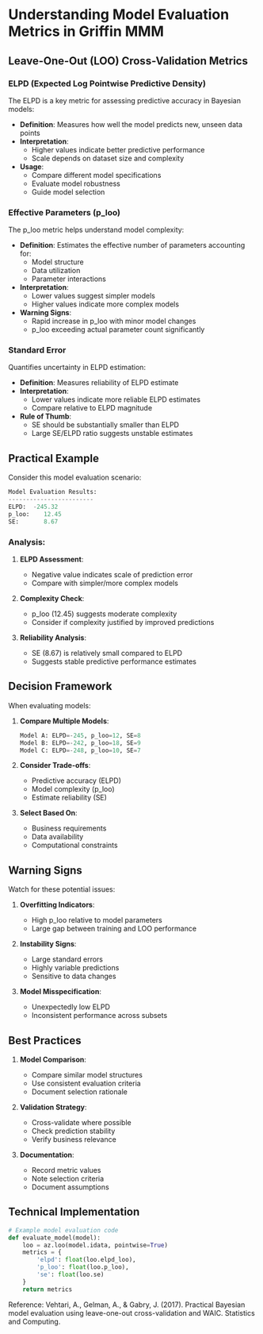 # Understanding Model Evaluation Metrics in Griffin MMM

## Leave-One-Out (LOO) Cross-Validation Metrics

### ELPD (Expected Log Pointwise Predictive Density)
The ELPD is a key metric for assessing predictive accuracy in Bayesian models:

* **Definition**: Measures how well the model predicts new, unseen data points
* **Interpretation**: 
  - Higher values indicate better predictive performance
  - Scale depends on dataset size and complexity
* **Usage**: 
  - Compare different model specifications 
  - Evaluate model robustness
  - Guide model selection

### Effective Parameters (p_loo)
The p_loo metric helps understand model complexity:

* **Definition**: Estimates the effective number of parameters accounting for:
  - Model structure
  - Data utilization
  - Parameter interactions
* **Interpretation**:
  - Lower values suggest simpler models
  - Higher values indicate more complex models
* **Warning Signs**:
  - Rapid increase in p_loo with minor model changes
  - p_loo exceeding actual parameter count significantly

### Standard Error
Quantifies uncertainty in ELPD estimation:

* **Definition**: Measures reliability of ELPD estimate
* **Interpretation**:
  - Lower values indicate more reliable ELPD estimates
  - Compare relative to ELPD magnitude
* **Rule of Thumb**:
  - SE should be substantially smaller than ELPD
  - Large SE/ELPD ratio suggests unstable estimates

## Practical Example

Consider this model evaluation scenario:

```python
Model Evaluation Results:
------------------------
ELPD:  -245.32
p_loo:    12.45
SE:       8.67
```

### Analysis:
1. **ELPD Assessment**:
   - Negative value indicates scale of prediction error
   - Compare with simpler/more complex models

2. **Complexity Check**:
   - p_loo (12.45) suggests moderate complexity
   - Consider if complexity justified by improved predictions

3. **Reliability Analysis**:
   - SE (8.67) is relatively small compared to ELPD
   - Suggests stable predictive performance estimates

## Decision Framework

When evaluating models:

1. **Compare Multiple Models**:
   ```python
   Model A: ELPD=-245, p_loo=12, SE=8
   Model B: ELPD=-242, p_loo=18, SE=9
   Model C: ELPD=-248, p_loo=10, SE=7
   ```

2. **Consider Trade-offs**:
   * Predictive accuracy (ELPD)
   * Model complexity (p_loo)
   * Estimate reliability (SE)

3. **Select Based On**:
   * Business requirements
   * Data availability
   * Computational constraints

## Warning Signs

Watch for these potential issues:

1. **Overfitting Indicators**:
   * High p_loo relative to model parameters
   * Large gap between training and LOO performance

2. **Instability Signs**:
   * Large standard errors
   * Highly variable predictions
   * Sensitive to data changes

3. **Model Misspecification**:
   * Unexpectedly low ELPD
   * Inconsistent performance across subsets

## Best Practices

1. **Model Comparison**:
   * Compare similar model structures
   * Use consistent evaluation criteria
   * Document selection rationale

2. **Validation Strategy**:
   * Cross-validate where possible
   * Check prediction stability
   * Verify business relevance

3. **Documentation**:
   * Record metric values
   * Note selection criteria
   * Document assumptions

## Technical Implementation

```python
# Example model evaluation code
def evaluate_model(model):
    loo = az.loo(model.idata, pointwise=True)
    metrics = {
        'elpd': float(loo.elpd_loo),
        'p_loo': float(loo.p_loo),
        'se': float(loo.se)
    }
    return metrics
```


Reference: 
Vehtari, A., Gelman, A., & Gabry, J. (2017). Practical Bayesian model evaluation using leave-one-out cross-validation and WAIC. Statistics and Computing.

